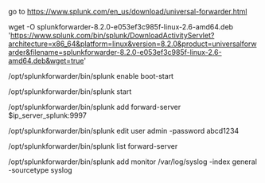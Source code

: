go to https://www.splunk.com/en_us/download/universal-forwarder.html


wget -O splunkforwarder-8.2.0-e053ef3c985f-linux-2.6-amd64.deb 'https://www.splunk.com/bin/splunk/DownloadActivityServlet?architecture=x86_64&platform=linux&version=8.2.0&product=universalforwarder&filename=splunkforwarder-8.2.0-e053ef3c985f-linux-2.6-amd64.deb&wget=true'


/opt/splunkforwarder/bin/splunk enable boot-start


/opt/splunkforwarder/bin/splunk start

/opt/splunkforwarder/bin/splunk add forward-server $ip_server_splunk:9997


/opt/splunkforwarder/bin/splunk edit user admin -password abcd1234


/opt/splunkforwarder/bin/splunk list forward-server


/opt/splunkforwarder/bin/splunk add monitor /var/log/syslog -index general -sourcetype syslog

